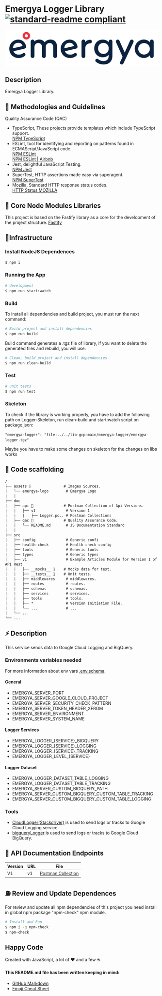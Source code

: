 # Emergya Logger Library[![standard-readme compliant](https://img.shields.io/badge/readme%20style-standard-brightgreen.svg?style=flat-square)](https://github.com/RichardLitt/standard-readme)

![Logo Emergya](assets/emergya-logo.svg)

## Description

Emergya Logger Library.

## 📌 Methodologies and Guidelines

Quality Assurance Code (QAC)

* TypeScript, These projects provide templates which include TypeScript support. \
  [NPM TypeScript](https://www.npmjs.com/package/typescript) 
* ESLint, tool for identifying and reporting on patterns found in ECMAScript/JavaScript code. \
  [NPM ESLint](https://www.npmjs.com/package/eslint) \
  [NPM ESLint | Airbnb](https://www.npmjs.com/package/eslint-config-airbnb)
* Jest, delightful JavaScript Testing. \
  [NPM Jest](https://www.npmjs.com/package/jest)
* SuperTest, HTTP assertions made easy via superagent. \
  [NPM SuperTest](https://www.npmjs.com/package/supertest)
* Mozilla, Standard HTTP response status codes. \
  [HTTP Status MOZILLA](https://developer.mozilla.org/es/docs/Web/HTTP/Status)

## 💊 Core Node Modules Libraries

This project is based on the Fastify library as a core for the development of the project structure.
[Fastify](https://www.fastify.io/)

## 📐Infrastructure

### Install NodeJS Dependences

```bash
$ npm i
```

### Running the App

```bash
# development
$ npm run start:watch
```

### Build

To install all dependencies and build project, you must run the next command:

```bash
# Build project and install dependencies
$ npm run build
```

Build command generates a .tgz file of library, if you want to delete the generated files and rebuild, you will use:

```bash
# Clean, build project and install dependencies
$ npm run clean-build
```

### Test

```bash
# unit tests
$ npm run test
```

### Skeleton

To check if the library is working properly, you have to add the following path on Logger-Skeleton, run clean-build and start:watch script on [package.json](../../skeletons/logger-skeleton/package.json):

`"emergya-logger": "file:../../lib-gcp-main/emergya-logger/emergya-logger.tgz"`

Maybe you have to make some changes on skeleton for the changes on libs works

## 📂 Code scaffolding

```
/
├── assets 🌈               # Images Sources.
|   └── emergya-logo        # Emergya Logo
|   |
├── doc
|   ├── api 🚠              # Postman Collection of Api Versions.
|   |   ├── v1              # Version 1
|   |   |   ├── Logger.po.. # Postman Collections
|   ├── qac 🔰              # Quality Assurance Code.
|   |   └── README.md       # JS Documentation Standard
|   |
├── src
|   ├── config              # Generic confi
|   ├── health-check        # Health check config
|   ├── tools               # Generic tools
|   ├── types               # Generic types
|   ├── v1                  # Example Articles Module for Version 1 of API Rest
|   |   ├── __mocks__ 👻    # Mocks data for test.
|   |   ├── __tests__ 🚥    # Unit tests.
|   |   ├── middlewares     # middlewares.
|   |   ├── routes          # routes.
|   |   ├── schemas         # schemas.
|   |   ├── services        # services.
|   |   ├── tools           # tools.
|   |   ├── *               # Version Initiation File.
|   |   └── ...             # ...
|   └── ...   
└── ...
```
## ⚡️ Description
This service sends data to Google Cloud Logging and BigQuery.

### Environments variables needed
For more information about env vars [.env.schema](../../skeletons/logger-skeleton/env/.env.schema).
#### General
* EMERGYA_SERVER_PORT
* EMERGYA_SERVER_GOOGLE_CLOUD_PROJECT
* EMERGYA_SERVER_SECURITY_CHECK_PATTERN
* EMERGYA_SERVER_TOKEN_HEADER_XFROM
* EMERGYA_SERVER_ENVIRONMENT
* EMERGYA_SERVER_SYSTEM_NAME

#### Logger Services
* EMERGYA_LOGGER_{SERVICE}_BIGQUERY
* EMERGYA_LOGGER_{SERVICE}_LOGGING
* EMERGYA_LOGGER_{SERVICE}_TRACKING
* EMERGYA_LOGGER_LEVEL_{SERVICE}

#### Logger Dataset
* EMERGYA_LOGGER_DATASET_TABLE_LOGGING
* EMERGYA_LOGGER_DATASET_TABLE_TRACKING
* EMERGYA_SERVER_CUSTOM_BIGQUERY_PATH
* EMERGYA_SERVER_CUSTOM_BIGQUERY_CUSTOM_TABLE_TRACKING
* EMERGYA_SERVER_CUSTOM_BIGQUERY_CUSTOM_TABLE_LOGGING

### Tools
* [CloudLogger(Stackdriver)](src/tools/cloudLogger.ts) is used to send logs or tracks to Google Cloud Logging service.
* [bigqueryLogger](src/tools/bigqueryLogger.ts) is used to send logs or tracks to Google Cloud BigQuery.

## 🚠 API Documentation Endpoints

| Version | URL | File |
| ------- | --- | -----|
|   V1    | v1  | [Postman Collection](doc/api/v1/Logger.postman_collection.json) 

## ⛽️ Review and Update Dependences

For review and update all npm dependencies of this project you need install in global npm package "npm-check" npm module.

```bash
# Install and Run
$ npm i -g npm-check
$ npm-check
```

## Happy Code

Created with JavaScript, a lot of ❤️ and a few ☕️

#### This README.md file has been written keeping in mind:
- [GitHub Markdown](https://guides.github.com/features/mastering-markdown/)
- [Emoji Cheat Sheet](https://www.webfx.com/tools/emoji-cheat-sheet/)
